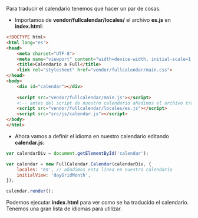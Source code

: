 Para traducir el calendario tenemos que hacer un par de cosas.

- Importamos de __vendor/fullcalendar/locales/__ el archivo __es.js__ en __index.html__:
```html
<!DOCTYPE html>
<html lang="es">
<head>
    <meta charset="UTF-8">
    <meta name="viewport" content="width=device-width, initial-scale=1.0">
    <title>Calendario a Full</title>
    <link rel="stylesheet" href="vendor/fullcalendar/main.css">
</head>
<body>
    <div id="calendar"></div>
    
    <script src="vendor/fullcalendar/main.js"></script>
    <!-- antes del script de nuestro calendario añadimos el archivo traductor: -->
    <script src="vendor/fullcalendar/locales/es.js"></script>
    <script src="src/js/calendar.js"></script>
</body>
</html>
```

- Ahora vamos a definir el idioma en nuestro calendario editando __calendar.js__:
```javascript
var calendarDiv = document.getElementById('calendar');

var calendar = new FullCalendar.Calendar(calendarDiv, {
    locales: 'es', // añadimos esta línea en nuestro calendario
    initialView: 'dayGridMonth', 
});

calendar.render();
```

Podemos ejecutar __index.html__ para ver como se ha traducido el calendario. Tenemos una gran lista de idiomas para utilizar.